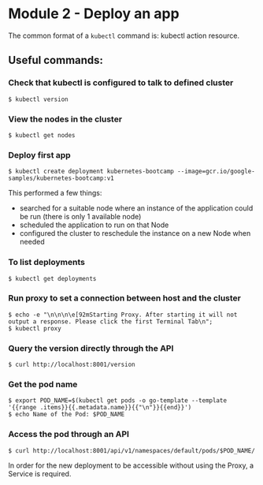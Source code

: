 # Module 2 - Deploy an app

The common format of a `kubectl` command is: kubectl action resource.

## Useful commands:

### Check that kubectl is configured to talk to defined cluster
```shell
$ kubectl version
```

### View the nodes in the cluster
```shell
$ kubectl get nodes
```

### Deploy first app
```shell
$ kubectl create deployment kubernetes-bootcamp --image=gcr.io/google-samples/kubernetes-bootcamp:v1
```
This performed a few things:
* searched for a suitable node where an instance of the application could be run (there is only 1 available node)
* scheduled the application to run on that Node
* configured the cluster to reschedule the instance on a new Node when needed

### To list deployments
```shell
$ kubectl get deployments
```

### Run proxy to set a connection between host and the cluster
```shell
$ echo -e "\n\n\n\e[92mStarting Proxy. After starting it will not output a response. Please click the first Terminal Tab\n"; 
$ kubectl proxy
```

### Query the version directly through the API 
```shell
$ curl http://localhost:8001/version
```

### Get the pod name
```shell
$ export POD_NAME=$(kubectl get pods -o go-template --template '{{range .items}}{{.metadata.name}}{{"\n"}}{{end}}')
$ echo Name of the Pod: $POD_NAME
```

### Access the pod through an API
```shell
$ curl http://localhost:8001/api/v1/namespaces/default/pods/$POD_NAME/
```
In order for the new deployment to be accessible without using the Proxy, a Service is required.
